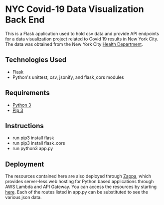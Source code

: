 # NYC Covid-19 Data Visualization Back End

This is a Flask application used to hold csv data and provide API endpoints for a data visualization project related to Covid 19 results in
New York City. The data was obtained from the 
New York City [Health Department](https://github.com/nychealth/coronavirus-data).

## Technologies Used
* Flask
* Python's unittest, csv, jsonify, and flask_cors modules

## Requirements
* [Python 3](https://www.python.org/downloads/)
* [Pip 3](https://pip.pypa.io/en/stable/installing/)

## Instructions
* run pip3 install flask
* run pip3 install flask_cors
* run python3 app.py

## Deployment
The resources contained here are also deployed through [Zappa](https://github.com/Miserlou/Zappa), 
which provides server-less web hosting for Python based applications through AWS Lambda and API Gateway. 
You can access the resources by starting [here](https://yibuf5tkd1.execute-api.us-east-1.amazonaws.com/dev/age_groups).
Each of the routes listed in app.py can be substituted to see the various json data.
